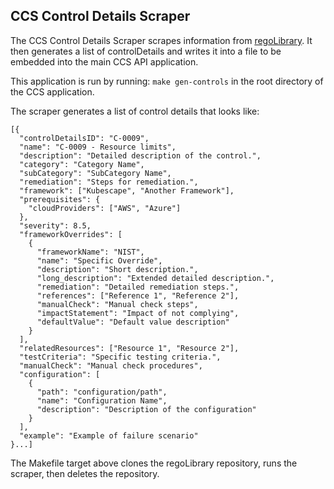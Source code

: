 ## CCS Control Details Scraper

The CCS Control Details Scraper scrapes information from [regoLibrary](https://github.com/kubescape/regolibrary). 
It then generates a list of controlDetails and writes it into a file to be embedded into the main CCS API application.

This application is run by running: `make gen-controls` in the root directory of the CCS application.

The scraper generates a list of control details that looks like:

```
[{
  "controlDetailsID": "C-0009",
  "name": "C-0009 - Resource limits",
  "description": "Detailed description of the control.",
  "category": "Category Name",
  "subCategory": "SubCategory Name",
  "remediation": "Steps for remediation.",
  "framework": ["Kubescape", "Another Framework"],
  "prerequisites": {
    "cloudProviders": ["AWS", "Azure"]
  },
  "severity": 8.5,
  "frameworkOverrides": [
    {
      "frameworkName": "NIST",
      "name": "Specific Override",
      "description": "Short description.",
      "long_description": "Extended detailed description.",
      "remediation": "Detailed remediation steps.",
      "references": ["Reference 1", "Reference 2"],
      "manualCheck": "Manual check steps",
      "impactStatement": "Impact of not complying",
      "defaultValue": "Default value description"
    }
  ],
  "relatedResources": ["Resource 1", "Resource 2"],
  "testCriteria": "Specific testing criteria.",
  "manualCheck": "Manual check procedures",
  "configuration": [
    {
      "path": "configuration/path",
      "name": "Configuration Name",
      "description": "Description of the configuration"
    }
  ],
  "example": "Example of failure scenario"
}...]
```

The Makefile target above clones the regoLibrary repository, runs the scraper, then deletes the repository.